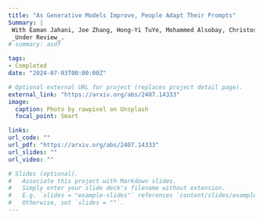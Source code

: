 ```yaml
---
title: "As Generative Models Improve, People Adapt Their Prompts"
Summary: |
 With Eaman Jahani, Joe Zhang, Hong-Yi TuYe, Mohammed Alsobay, Christos Nicolaides, Siddharth Suri, and David Holtz. <br> 
 _Under Review_.
# summary: asdf

tags:
- Completed
date: "2024-07-03T00:00:00Z"

# Optional external URL for project (replaces project detail page).
external_link: "https://arxiv.org/abs/2407.14333"
image:
  caption: Photo by rawpixel on Unsplash
  focal_point: Smart

links:
url_code: ""
url_pdf: "https://arxiv.org/abs/2407.14333"
url_slides: ""
url_video: ""

# Slides (optional).
#   Associate this project with Markdown slides.
#   Simply enter your slide deck's filename without extension.
#   E.g. `slides = "example-slides"` references `content/slides/example-slides.md`.
#   Otherwise, set `slides = ""`.
---
```

